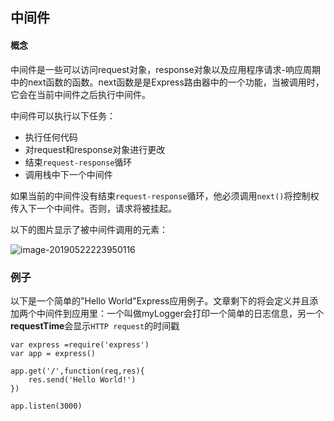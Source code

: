 ## 中间件

#### 概念

中间件是一些可以访问request对象，response对象以及应用程序请求-响应周期中的next函数的函数。next函数是是Express路由器中的一个功能，当被调用时，它会在当前中间件之后执行中间件。

中间件可以执行以下任务：

- 执行任何代码
- 对request和response对象进行更改
- 结束`request-response`循环
- 调用栈中下一个中间件

如果当前的中间件没有结束`request-response`循环，他必须调用`next()`将控制权传入下一个中间件。否则，请求将被挂起。

以下的图片显示了被中间件调用的元素：

![image-20190522223950116](http://ww4.sinaimg.cn/large/006tNc79ly1g3ah2i8l4fj31h40hyjzy.jpg)

### 例子

以下是一个简单的"Hello World"Express应用例子。文章剩下的将会定义并且添加两个中间件到应用里：一个叫做myLogger会打印一个简单的日志信息，另一个 **requestTime**会显示`HTTP request`的时间戳

```
var express =require('express')
var app = express()

app.get('/',function(req,res){
	res.send('Hello World!')
})

app.listen(3000)
```


